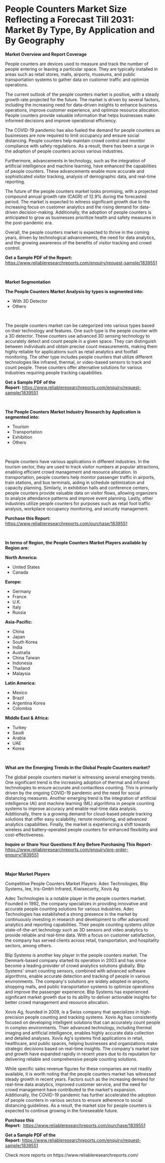 <p><h1>People Counters Market Size Reflecting a Forecast Till 2031: Market By Type, By Application and By Geography</h1></p><p><strong>Market Overview and Report Coverage</strong></p>
<p><p>People counters are devices used to measure and track the number of people entering or leaving a particular space. They are typically installed in areas such as retail stores, malls, airports, museums, and public transportation systems to gather data on customer traffic and optimize operations.</p><p>The current outlook of the people counters market is positive, with a steady growth rate projected for the future. The market is driven by several factors, including the increasing need for data-driven insights to enhance business operations, improve customer experience, and optimize resource allocation. People counters provide valuable information that helps businesses make informed decisions and improve operational efficiency.</p><p>The COVID-19 pandemic has also fueled the demand for people counters as businesses are now required to limit occupancy and ensure social distancing. People counters help maintain crowd control and monitor compliance with safety regulations. As a result, there has been a surge in the adoption of people counters across various industries.</p><p>Furthermore, advancements in technology, such as the integration of artificial intelligence and machine learning, have enhanced the capabilities of people counters. These advancements enable more accurate and sophisticated visitor tracking, analysis of demographic data, and real-time reporting.</p><p>The future of the people counters market looks promising, with a projected compound annual growth rate (CAGR) of 12.9% during the forecasted period. The market is expected to witness significant growth due to the increasing focus on customer analytics and the rising demand for data-driven decision-making. Additionally, the adoption of people counters is anticipated to grow as businesses prioritize health and safety measures in the post-pandemic era.</p><p>Overall, the people counters market is expected to thrive in the coming years, driven by technological advancements, the need for data analytics, and the growing awareness of the benefits of visitor tracking and crowd control.</p></p>
<p><strong>Get a Sample PDF of the Report:</strong> <a href="https://www.reliableresearchreports.com/enquiry/request-sample/1839551">https://www.reliableresearchreports.com/enquiry/request-sample/1839551</a></p>
<p>&nbsp;</p>
<p><strong>Market Segmentation</strong></p>
<p><strong>The People Counters Market Analysis by types is segmented into:</strong></p>
<p><ul><li>With 3D Detector</li><li>Others</li></ul></p>
<p>&nbsp;</p>
<p><p>The people counters market can be categorized into various types based on their technology and features. One such type is the people counter with a 3D detector. These counters use advanced 3D sensing technology to accurately detect and count people in a given space. They can distinguish between individuals and obtain precise count measurements, making them highly reliable for applications such as retail analytics and footfall monitoring. The other type includes people counters that utilize different technologies like infrared, thermal, or video-based sensors to track and count people. These counters offer alternative solutions for various industries requiring people tracking capabilities.</p></p>
<p><strong>Get a Sample PDF of the Report:</strong>&nbsp;<a href="https://www.reliableresearchreports.com/enquiry/request-sample/1839551">https://www.reliableresearchreports.com/enquiry/request-sample/1839551</a></p>
<p>&nbsp;</p>
<p><strong>The People Counters Market Industry Research by Application is segmented into:</strong></p>
<p><ul><li>Tourism</li><li>Transportation</li><li>Exhibition</li><li>Others</li></ul></p>
<p>&nbsp;</p>
<p><p>People counters have various applications in different industries. In the tourism sector, they are used to track visitor numbers at popular attractions, enabling efficient crowd management and resource allocation. In transportation, people counters help monitor passenger traffic in airports, train stations, and bus terminals, aiding in schedule optimization and capacity planning. Similarly, in exhibition halls and conference centers, people counters provide valuable data on visitor flows, allowing organizers to analyze attendance patterns and improve event planning. Lastly, other industries utilize people counters for purposes such as retail foot traffic analysis, workplace occupancy monitoring, and security management.</p></p>
<p><strong>Purchase this Report:</strong>&nbsp; <a href="https://www.reliableresearchreports.com/purchase/1839551">https://www.reliableresearchreports.com/purchase/1839551</a></p>
<p>&nbsp;</p>
<p><strong>In terms of Region, the People Counters Market Players available by Region are:</strong></p>
<p>
    <p> <strong> North America: </strong>
        <ul>
            <li>United States</li>
            <li>Canada</li>
        </ul>
        </p> 
    <p> <strong> Europe: </strong>
        <ul>
            <li>Germany</li>
            <li>France</li>
            <li>U.K.</li>
            <li>Italy</li>
            <li>Russia</li>
        </ul>
        </p> 
    <p> <strong> Asia-Pacific: </strong>
        <ul>
            <li>China</li>
            <li>Japan</li>
            <li>South Korea</li>
            <li>India</li>
            <li>Australia</li>
            <li>China Taiwan</li>
            <li>Indonesia</li>
            <li>Thailand</li>
            <li>Malaysia</li>
        </ul>
        </p> 
    <p> <strong> Latin America: </strong>
        <ul>
            <li>Mexico</li>
            <li>Brazil</li>
            <li>Argentina Korea</li>
            <li>Colombia</li>
        </ul>
        </p> 
    <p> <strong> Middle East & Africa: </strong>
        <ul>
            <li>Turkey</li>
            <li>Saudi</li>
            <li>Arabia</li>
            <li>UAE</li>
            <li>Korea</li>
        </ul>
    </p>
    </p>
<p>&nbsp;</p>
<p><strong>What are the Emerging Trends in the Global People Counters market?</strong></p>
<p><p>The global people counters market is witnessing several emerging trends. One significant trend is the increasing adoption of thermal and infrared technologies to ensure accurate and contactless counting. This is primarily driven by the ongoing COVID-19 pandemic and the need for social distancing measures. Another emerging trend is the integration of artificial intelligence (AI) and machine learning (ML) algorithms in people counting systems to improve accuracy and enable real-time data analysis. Additionally, there is a growing demand for cloud-based people tracking solutions that offer easy scalability, remote monitoring, and advanced analytics capabilities. Finally, the market is experiencing a shift towards wireless and battery-operated people counters for enhanced flexibility and cost-effectiveness.</p></p>
<p><strong>Inquire or Share Your Questions If Any Before Purchasing This Report</strong>- <a href="https://www.reliableresearchreports.com/enquiry/pre-order-enquiry/1839551">https://www.reliableresearchreports.com/enquiry/pre-order-enquiry/1839551</a></p>
<p>&nbsp;</p>
<p><strong>Major Market Players</strong></p>
<p><p>Competitive People Counters Market Players: Adec Technologies, Blip Systems, Iee, Iris-Gmbh Infrared, Kiwisecurity, Xovis Ag</p><p>Adec Technologies is a notable player in the people counters market. Founded in 1992, the company specializes in providing innovative and accurate people counting solutions for various industries. Adec Technologies has established a strong presence in the market by continuously investing in research and development to offer advanced analytics and reporting capabilities. Their people counting systems utilize state-of-the-art technology such as 3D sensors and video analytics to provide reliable and real-time data. With a focus on customer satisfaction, the company has served clients across retail, transportation, and hospitality sectors, among others.</p><p>Blip Systems is another key player in the people counters market. The Denmark-based company started its operation in 2003 and has since become a leading provider of crowd analytics solutions globally. Blip Systems' smart counting sensors, combined with advanced software algorithms, enable accurate detection and tracking of people in various environments. The company's solutions are widely adopted in airports, shopping malls, and public transportation systems to optimize operations and improve the passenger experience. Blip Systems has experienced significant market growth due to its ability to deliver actionable insights for better crowd management and resource allocation.</p><p>Xovis Ag, founded in 2009, is a Swiss company that specializes in high-precision people counting and tracking systems. Xovis Ag has consistently focused on developing intelligent solutions that can accurately count people in complex environments. Their advanced technology, including thermal imaging and artificial intelligence, enables highly accurate data collection and detailed analyses. Xovis Ag's systems find applications in retail, healthcare, and public spaces, helping businesses and organizations make strategic decisions based on real-time insights. The company's market size and growth have expanded rapidly in recent years due to its reputation for delivering reliable and comprehensive people counting solutions.</p><p>While specific sales revenue figures for these companies are not readily available, it is worth noting that the people counters market has witnessed steady growth in recent years. Factors such as the increasing demand for real-time data analytics, improved customer service, and the need for crowd management have contributed to the market's expansion. Additionally, the COVID-19 pandemic has further accelerated the adoption of people counters in various sectors to ensure adherence to social distancing guidelines. As a result, the market size for people counters is expected to continue growing in the foreseeable future.</p></p>
<p><strong>Purchase this Report:</strong>&nbsp;&nbsp;<a href="https://www.reliableresearchreports.com/purchase/1839551">https://www.reliableresearchreports.com/purchase/1839551</a></p>
<p></p>
<p><strong>Get a Sample PDF of the Report:</strong>&nbsp;<a href="https://www.reliableresearchreports.com/enquiry/request-sample/1839551">https://www.reliableresearchreports.com/enquiry/request-sample/1839551</a></p>
<p>Check more reports on https://www.reliableresearchreports.com/</p>